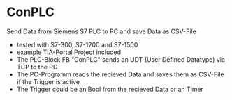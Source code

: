 # ConPLC
Send Data from Siemens S7 PLC to PC and save Data as CSV-File
- tested with S7-300, S7-1200 and S7-1500
- example TIA-Portal Project included
- The PLC-Block FB "ConPLC" sends an UDT (User Defined Datatype) via TCP to the PC
- The PC-Programm reads the recieved Data and saves them as CSV-File if the Trigger is active
- The Trigger could be an Bool from the recieved Data or an Timer
